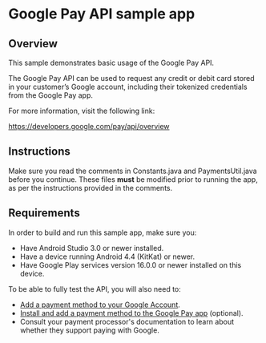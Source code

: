 # Google Pay API sample app

## Overview
This sample demonstrates basic usage of the Google Pay API.

The Google Pay API can be used to request any credit or debit card stored in
your customer’s Google account, including their tokenized credentials from
the Google Pay app.

For more information, visit the following link:

https://developers.google.com/pay/api/overview

## Instructions

Make sure you read the comments in Constants.java and PaymentsUtil.java before
you continue. These files **must** be modified prior to running the app, as per
the instructions provided in the comments.

## Requirements

In order to build and run this sample app, make sure you:

-   Have Android Studio 3.0 or newer installed.
-   Have a device running Android 4.4 (KitKat) or newer.
-   Have Google Play services version 16.0.0 or newer installed on this device.

To be able to fully test the API, you will also need to:

-   [Add a payment method to your Google Account](https://support.google.com/payments/answer/6220309).
-   [Install and add a payment method to the Google Pay app](https://support.google.com/pay/answer/6289372) (optional).
-   Consult your payment processor's documentation to learn about whether they support paying with Google.
